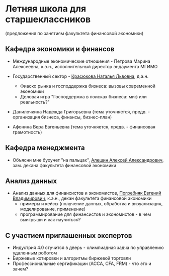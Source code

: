 # Летняя школа для старшеклассников 

(предложения по занятиям факультета финансовой экономики)


Кафедра экономики и финансов
----------------------------

- Международные экономические отношения - Петрова Марина Алексеевна, к.э.н., исполнительный директор эндаумента МГИМО

- Государственный сектор - [Красюкова Наталья Львовна], д.э.н. 
  - Фиаско рынка и господдержка бизнеса: вызовы современной экономики  
  - Деловая игра "Господдержка в поисках бизнеса: миф или реальность?"

- Данилочкина Надежда Григорьевна (тема уточняется, предв. - организация бизнеса, финансы, бизнес-план)

- Афонина Вера Евгеньевна (тема уточняется, предв. - финансовая грамотность)

Кафедра менеджмента
-------------------

- Объясни мне бухучет "на пальцах", [Алешин Алексей Александрович], зам. декана факультета финансовой экономики

Анализ данных
-------------

- Анализ данных для финансистов и экономистов, [Погребняк Евгений Владимирович], к.э.н., декан факультета финансовой экономики
  - примеры и кейсы (получение данных, обработка и визуализация, моделирование, применение)
  - программирование для финансистов и экономистов - в чем выигрыши и как научиться?


С участием приглашенных экспертов
---------------------------------

- Индустрия 4.0 стучится в дверь - олимпиадная задча по управлению удаленным роботом
- Биржевые котировки и алгоритмы биржевой торговли
- Профессиональные сертификации (ACCA, CFA, FRM) - что это и зачем?

[Погребняк Евгений Владимирович]: https://mgimo.ru/people/pogrebnyak/

[Алешин Алексей Александрович]: https://mgimo.ru/people/alyeshin/

[Петрова Марина Алексеевна]: https://fund.mgimo.ru/fund-structure/comand/Petrova-Marina-Alekseevna
[Красюкова Наталья Львовна]: https://mgimo.ru/people/krasyukova

[Василюк Татьяна Николаевна]: https://mgimo.ru/people/vasilyuk
[Ушенко Светлана Геннадьевна]: https://mgimo.ru/people/ushenko
[Бондаренко Алексей Валерьевич]: https://mgimo.ru/people/bondarenko-aleksey

